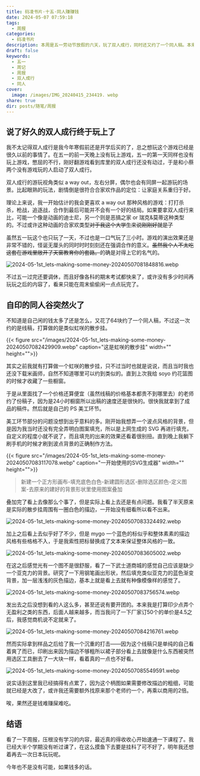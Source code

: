 ```yaml
---
title: 码凌书片·十五·同人赚赚钱
date: 2024-05-07 07:59:18
tags:
  - 周报
categories:
  - 码凌书片
description: 本周是五一劳动节放假的六天，玩了双人成行，同时还又约了一个同人稿。本来是自己坐着玩玩到时候去live现场发无料的用的，但是意外火了，研究了一下怎么样商用以及开团。
draft: false
keywords:
  - 五一
  - 周记
  - 周报
  - 双人成行
  - 同人
cover:
  image: /images/IMG_20240415_234419. webp
share: true
dir: posts/随笔/周报
---
```


## 说了好久的双人成行终于玩上了

我不太记得双人成行是我今年寒假前还是开学后买的了，总之想玩这个游戏已经是很久以前的事情了。在五一的前一天晚上没有玩上游戏，五一的第一天同样也没有玩上游戏，憋屈的不行，刚好翻游戏看到库里的双人成行还没有动过，于是和小蔡两个没有游戏玩的人启动了双人成行。

双人成行的游玩视角类似 a way out，左右分屏，偶尔也会有同屏一起游玩的场景。比起眼熟的玩法，剧情倒是很符合合家欢作品的定位：让家庭关系重归于好。

理论上来说，我一开始估计的我会更喜欢 a way out 那种风格的游戏：打打杀杀，枪战，追逐战，合作到最后可能并不会有一个好的结局。如果要拿双人成行来比，可能一个像是动画的迪士尼，另一个则是恶搞之家 or 瑞克&莫蒂这种类型的。不过或许这种动画的合家欢类型~~对于我这个大学生来说刚刚好就是了~~

虽然五一玩这个也只玩了一天，不过也是一口气玩了三小时。游戏的演出效果还是非常不错的，怪诞无厘头的同时时时刻刻还在强调合作的意义。~~虽然我个人不太吃这套在游戏里敞开了天窗教育你的套路。~~的确是对得上它的名气的。

![2024-05-1st_lets-making-some-money-20240507081848816.webp](/images/2024-05-1st_lets-making-some-money-20240507081848816.webp)

不过五一过完还要调休，而且好像各科的期末考试都快来了，或许没有多少时间再玩玩之后的内容了，看来只能在周末偷偷闲一点点玩完了。

## 自印的同人谷突然火了

不知道是自己闲的钱太多了还是怎么，又花了64块约了一个同人稿，不过这一次约的是线稿，打算做的是类似虹咲的散步挂。

{{< figure src="/images/2024-05-1st_lets-making-some-money-20240507082429909.webp" caption="这是虹咲的散步挂" width="" height="">}}

其实之前我就有打算做一个虹咲的散步挂，只不过当时也就是说说，而且当时我也还没下载米画师，自然不知道哪里可以约到类似的。直到上次我给 soyo 约花篮图的时候才收藏了一些橱窗。

于是从里面找了一个价格还算便宜（虽然线稿的价格基本都贵不到哪里去）的老师约了份稿子，因为是24小时橱窗所以出稿的速度还是很快的。很快我就拿到了成品的稿件。然后就是自己的 PS 美工环节。

美工环节部分的问题没想到出乎意料的多。刚开始我想弄一个波点风格的背景，但是因为我当时还没有完全弄明白图案填充，所以是上网生成的 SVG 再进行填充，自定义的程度小就不说了，而且填充的出来的效果还看着很别扭。直到晚上我躺下刷手机的时候才刷到波点背景的正确制作方法。

{{< figure src="/images/2024-05-1st_lets-making-some-money-20240507083117078.webp" caption="一开始使用的SVG生成器" width="" height="">}}

> 新建一个正方形画布-填充底色白色-新建圆形选区-删除选区颜色-定义图案-去原来的建好的背景形状里使用图案叠加

叠加完了看上去像那么个事了，但是实际上看上去还是有点问题。我看了半天原来是实际的散步挂周围有一圈白色的描边，一开始没有细看所以看不出来。

![2024-05-1st_lets-making-some-money-20240507083324492.webp](/images/2024-05-1st_lets-making-some-money-20240507083324492.webp)

加上之后看上去似乎好了不少，但是 mygo 一个蓝色的标似乎和整体素素的描边风格有些格格不入，于是我索性把标替换成了文本来保证整体风格的一致。

![2024-05-1st_lets-making-some-money-20240507083605002.webp](/images/2024-05-1st_lets-making-some-money-20240507083605002.webp)

在这之后感觉光有一个图不是很舒服，看了一下武士道商城的感觉自己应该是缺少一个亚克力的背景。研究了一下用钢笔画出形状，然后填充类似亚克力的蓝色渐变背景，加一层浅浅的灰色描边，基本上就是看上去就有种像模像样的感觉了。

![2024-05-1st_lets-making-some-money-20240507083756574.webp](/images/2024-05-1st_lets-making-some-money-20240507083756574.webp)

发出去之后没想到看的人这么多，甚至还说有要开团的。本来我是打算印少点弄个无盈利之类的东西，后面人越来越多，而当我问了一下厂家订50个的单价是4.5之后，我感觉商机说不定就来了。

![2024-05-1st_lets-making-some-money-20240507084216761.webp](/images/2024-05-1st_lets-making-some-money-20240507084216761.webp)

然而实际拿到样品之后给了我一个沉重的打击——因为这个线稿只是单纯的自己看着爽了而已，印刷出来因为描边不够粗所以裙子部分看上去就像是什么东西被突然用选区工具删去了一大块一样，看着真的一点也不好看。

![2024-05-1st_lets-making-some-money-20240507085549591.webp](/images/2024-05-1st_lets-making-some-money-20240507085549591.webp)

说实话到这里我已经搞得有点累了，因为这个柄图如果需要修改描边的粗细，可能就已经是大改了，或许我还需要额外找原来那个老师约一个，再乘以商用的2倍。

唉，果然还是钱难赚屎难吃。

## 结语

看了一下周报，压根没有学习的内容，最近真的得收收心开始速通一下课程了。我已经大半个学期没有听过课了，在这么摸鱼下去要是挂科了可不好了，明年我还想着再去一次日本玩玩呢。

今年也不是没有可能，如果钱多的话。